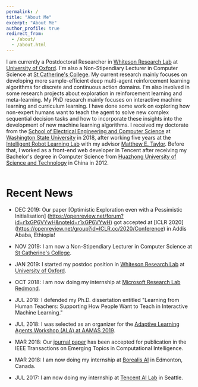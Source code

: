 ```yaml
---
permalink: /
title: "About Me"
excerpt: "About Me"
author_profile: true
redirect_from: 
  - /about/
  - /about.html
---
```


I am currently a Postdoctoral Researcher in [Whiteson Research Lab](https://whirl.cs.ox.ac.uk/) at [University of Oxford](http://www.ox.ac.uk/). I'm also a Non-Stipendiary Lecturer in Computer Science at [St Catherine's College](https://www.stcatz.ox.ac.uk/). My current research mainly focuses on developing more sample-efficient deep multi-agent reinforcement learning algorithms for discrete and continuous action domains. I'm also involved in some research projects about exploration in reinforcement learning and meta-learning. My PhD research mainly focuses on interactive machine learning and curriculum learning. I have done some work on exploring how non-expert humans want to teach the agent to solve new complex sequential decision tasks and how to incorporate these insights into the development of new machine learning algorithms. I received my doctorate from the [School of Electrical Engineering and Computer Science](https://school.eecs.wsu.edu/) at [Washington State University](https://wsu.edu/) in 2018, after working five years at the [Intelligent Robot Learning Lab](https://irll.eecs.wsu.edu/) with my advisor [Matthew E. Taylor](https://www.borealisai.com/en/team/prof-matthew-e-taylor/). Before that, I worked as a front-end web developer in Tencent after receiving my Bachelor's degree in Computer Science from [Huazhong University of Science and Technology](http://english.hust.edu.cn/) in China in 2012.<br><br>


# Recent News
* DEC 2019: Our paper [Optimistic Exploration even with a Pessimistic Initialisation] (https://openreview.net/forum?id=r1xGP6VYwH&noteId=r1xGP6VYwH) got accepted at [ICLR 2020] (https://openreview.net/group?id=ICLR.cc/2020/Conference) in Addis Ababa, Ethiopia!

* NOV 2019: I am now a Non-Stipendiary Lecturer in Computer Science at [St Catherine's College](https://www.stcatz.ox.ac.uk/).

* JAN 2019: I started my postdoc position in [Whiteson Research Lab](https://whirl.cs.ox.ac.uk/) at [University of Oxford](http://www.ox.ac.uk/).

* OCT 2018: I am now doing my internship at [Microsoft Research Lab Redmond](https://www.microsoft.com/en-us/research/lab/microsoft-research-redmond/).

* JUL 2018: I defended my Ph.D. dissertation entitled "Learning from Human Teachers: Supporting How People Want to Teach in Interactive Machine Learning."

* JUL 2018: I was selected as an organizer for the [Adaptive Learning Agents Workshop (ALA) at AAMAS 2019](https://ala2019.vub.ac.be/).

* MAR 2018: Our [journal paper](http://beipeng.github.io/files/2018ieee-tetci-peng.pdf) has been accepted for publication in the IEEE Transactions on Emerging Topics in Computational Intelligence.

* MAR 2018: I am now doing my internship at [Borealis AI](https://www.borealisai.com/en/) in Edmonton, Canada.

* JUL 2017: I am now doing my internship at [Tencent AI Lab](https://ai.tencent.com/ailab/en/index) in Seattle. 
